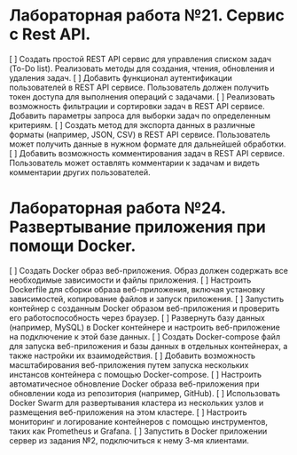 # Лабораторная работа №21. Сервис с Rest API.
[ ] Создать простой REST API сервис для управления списком задач (To-Do list). Реализовать методы для создания, чтения, обновления и удаления задач.
[ ] Добавить функционал аутентификации пользователей в REST API сервисе. Пользователь должен получить токен доступа для выполнения операций с задачами.
[ ] Реализовать возможность фильтрации и сортировки задач в REST API сервисе. Добавить параметры запроса для выборки задач по определенным критериям.
[ ] Создать метод для экспорта данных в различные форматы (например, JSON, CSV) в REST API сервисе. Пользователь может получить данные в нужном формате для дальнейшей обработки.
[ ] Добавить возможность комментирования задач в REST API сервисе. Пользователь может оставлять комментарии к задачам и видеть комментарии других пользователей.

# Лабораторная работа №24. Развертывание приложения при помощи Docker.
[ ] Создать Docker образ веб-приложения. Образ должен содержать все необходимые зависимости и файлы приложения.
[ ] Настроить Dockerfile для сборки образа веб-приложения, включая установку зависимостей, копирование файлов и запуск приложения.
[ ] Запустить контейнер с созданным Docker образом веб-приложения и проверить его работоспособность через браузер.
[ ] Развернуть базу данных (например, MySQL) в Docker контейнере и настроить веб-приложение на подключение к этой базе данных.
[ ] Создать Docker-compose файл для запуска веб-приложения и базы данных в отдельных контейнерах, а также настройки их взаимодействия.
[ ] Добавить возможность масштабирования веб-приложения путем запуска нескольких инстансов контейнера с помощью Docker-compose.
[ ] Настроить автоматичесное обновление Docker образа веб-приложения при обновлении кода из репозитория (например, GitHub).
[ ] Использовать Docker Swarm для развертывания кластера из нескольких узлов и размещения веб-приложения на этом кластере.
[ ] Настроить мониторинг и логирование контейнеров с помощью инструментов, таких как Prometheus и Grafana.
[ ] Запустить в Docker приложении сервер из задания №2, подключиться к нему 3-мя клиентами.
